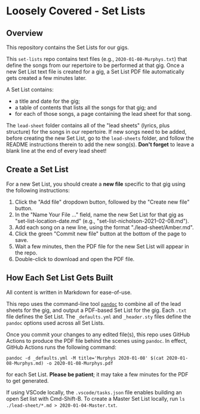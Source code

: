 # Loosely Covered - Set Lists

## Overview

This repository contains the Set Lists for our gigs.

This `set-lists` repo contains text files (e.g., `2020-01-08-Murphys.txt`) that define the songs from our repertoire to be performed at that gig.  Once a new Set List text file is created for a gig, a Set List PDF file automatically gets created a few minutes later.

A Set List contains:

- a title and date for the gig;
- a table of contents that lists all the songs for that gig; and
- for each of those songs, a page containing the lead sheet for that song.

The `lead-sheet` folder contains all of the "lead sheets" (lyrics, plus structure) for the songs in our repertoire.  If new songs need to be added, before creating the new Set List, go to the `lead-sheets` folder, and follow the README instructions therein to add the new song(s).  **Don't forget** to leave a blank line at the end of every lead sheet!

## Create a Set List

For a new Set List, you should create a **new file** specific to that gig using the following instructions:

1. Click the "Add file" dropdown button, followed by the "Create new file" button.
2. In the "Name Your File ..." field, name the new Set List for that gig as "set-list-location-date.md" (e.g., "set-list-nicholson-2021-02-08.md").
3. Add each song on a new line, using the format "./lead-sheet/Amber.md".
4. Click the green "Commit new file" button at the bottom of the page to save.
5. Wait a few minutes, then the PDF file for the new Set List will appear in the repo.
6. Double-click to download and open the PDF file.

## How Each Set List Gets Built

All content is written in Markdown for ease-of-use.

This repo uses the command-line tool [`pandoc`](https://pandoc.org) to combine all of the lead sheets for the gig, and output a PDF-based Set List for the gig.  Each `.txt` file defines the Set List.  The `_defaults.yml` and `_header.sty` files define the `pandoc` options used across all Set Lists.

Once you commit your changes to any edited file(s), this repo uses GitHub Actions to produce the PDF file behind the scenes using `pandoc`.  In effect, GitHub Actions runs the following command:

`pandoc -d _defaults.yml -M title='Murphys 2020-01-08' $(cat 2020-01-08-Murphys.md) -o 2020-01-08-Murphys.pdf`

for each Set List.  **Please be patient**; it may take a few minutes for the PDF to get generated.

If using VSCode locally, the `.vscode/tasks.json` file enables building an open Set list with Cmd-Shift-B.  To create a Master Set List locally, run `ls ./lead-sheet/*.md > 2020-01-04-Master.txt`.
